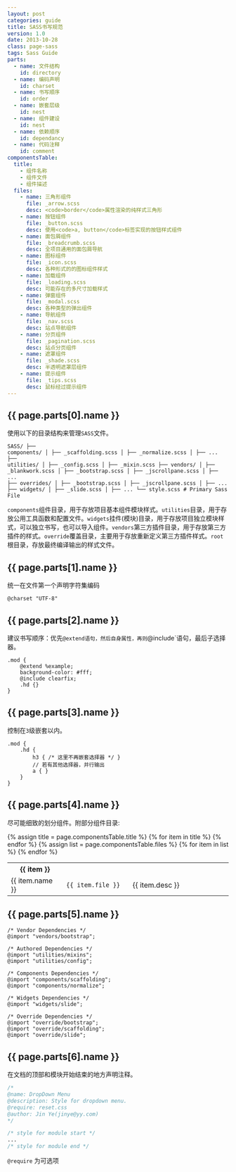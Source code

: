 ```yaml
---
layout: post
categories: guide
title: SASS书写规范
version: 1.0
date: 2013-10-28
class: page-sass
tags: Sass Guide
parts:
  - name: 文件结构
    id: directory
  - name: 编码声明
    id: charset
  - name: 书写顺序
    id: order
  - name: 嵌套层级
    id: nest
  - name: 组件建设
    id: nest
  - name: 依赖顺序
    id: dependancy
  - name: 代码注释
    id: comment
componentsTable:
  title:
    - 组件名称
    - 组件文件
    - 组件描述
  files:
    - name: 三角形组件
      file: _arrow.scss
      desc: <code>border</code>属性渲染的纯样式三角形
    - name: 按钮组件
      file: _button.scss
      desc: 使用<code>a, button</code>标签实现的按钮样式组件
    - name: 面包屑组件
      file: _breadcrumb.scss
      desc: 全项目通用的面包屑导航
    - name: 图标组件
      file: _icon.scss
      desc: 各种形式的的图标组件样式
    - name: 加载组件
      file: _loading.scss
      desc: 可能存在的多尺寸加载样式
    - name: 弹窗组件
      file: _modal.scss
      desc: 各种类型的弹出组件
    - name: 导航组件
      file: _nav.scss
      desc: 站点导航组件
    - name: 分页组件
      file: _pagination.scss
      desc: 站点分页组件
    - name: 遮罩组件
      file: _shade.scss
      desc: 半透明遮罩层组件
    - name: 提示组件
      file: _tips.scss
      desc: 鼠标经过提示组件
---
```


## {{ page.parts[0].name }}

使用以下的目录结构来管理`SASS`文件。
    <pre><code>SASS/
├── components/
│   ├── _scaffolding.scss
│   ├── _normalize.scss
│   ├── ...
├── utilities/
│   ├── _config.scss
│   ├── _mixin.scss
├── vendors/
│   ├── _blankwork.scss
│   ├── _bootstrap.scss
│   ├── _jscrollpane.scss
│   ├── ...
├── overrides/
│   ├── _bootstrap.scss
│   ├── _jscrollpane.scss
│   ├── ...
├── widgets/
│   ├── _slide.scss
│   ├── ...
└── style.scss                      # Primary Sass File</code></pre>

`components`组件目录，用于存放项目基本组件模块样式。`utilities`目录，用于存放公用工具函数和配置文件。`widgets`挂件(模块)目录，用于存放项目独立模块样式，可以独立书写，也可以导入组件。`vendors`第三方插件目录，用于存放第三方插件的样式。`override`覆盖目录，主要用于存放重新定义第三方插件样式。`root`根目录，存放最终编译输出的样式文件。</p>

## {{ page.parts[1].name }}

统一在文件第一个声明字符集编码

    @charset "UTF-8"

## {{ page.parts[2].name }}

建议书写顺序：优先`@extend`</code>`语句，然后自身属性，再则`@include`语句，最后子选择器。

    .mod {
        @extend %example;
        background-color: #fff;
        @include clearfix;
        .hd {}
    }

## {{ page.parts[3].name }}

控制在<code>3</code>级嵌套以内。

    .mod {
        .hd {
            h3 { /* 这里不再嵌套选择器 */ }
            // 若有其他选择器，并行输出
            a { }
        }
    }


## {{ page.parts[4].name }}

尽可能细致的划分组件。附部分组件目录:

<table class="table table-striped">
    <colgroup>
        <col style="width: 25%"/>
        <col style="width: 30%"/>
        <col style="width: 45%"/>
    </colgroup>
    <tr>
        {% assign title = page.componentsTable.title %}
        {% for item in title %}
            <th>{{ item }}</th>
        {% endfor %}
    </tr>
    {% assign list = page.componentsTable.files %}
    {% for item in list %}
    <tr>
        <td>{{ item.name }}</td>
        <td><code>{{ item.file }}</code></td>
        <td>{{ item.desc }}</td>
    </tr>
    {% endfor %}
</table>

## {{ page.parts[5].name }}

    /* Vendor Dependencies */
    @import "vendors/bootstrap";

    /* Authored Dependencies */
    @import "utilities/mixins";
    @import "utilities/config";

    /* Components Dependencies */
    @import "components/scaffolding";
    @import "components/normalize";

    /* Widgets Dependencies */
    @import "widgets/slide";

    /* Override Dependencies */
    @import "override/bootstrap";
    @import "override/scaffolding";
    @import "override/slide";

## {{ page.parts[6].name }}

在文档的顶部和模块开始结束的地方声明注释。

```css
/*
@name: DropDown Menu
@description: Style for dropdown menu.
@require: reset.css
@author: Jin Ye(jinye@yy.com)
*/

/* style for module start */
...
/* style for module end */
```

`@require` 为可选项
